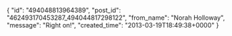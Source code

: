  {
   "id": "494048813964389",
   "post_id": "462493170453287_494044817298122",
   "from_name": "Norah Holloway",
   "message": "Right on!",
   "created_time": "2013-03-19T18:49:38+0000"
 }
